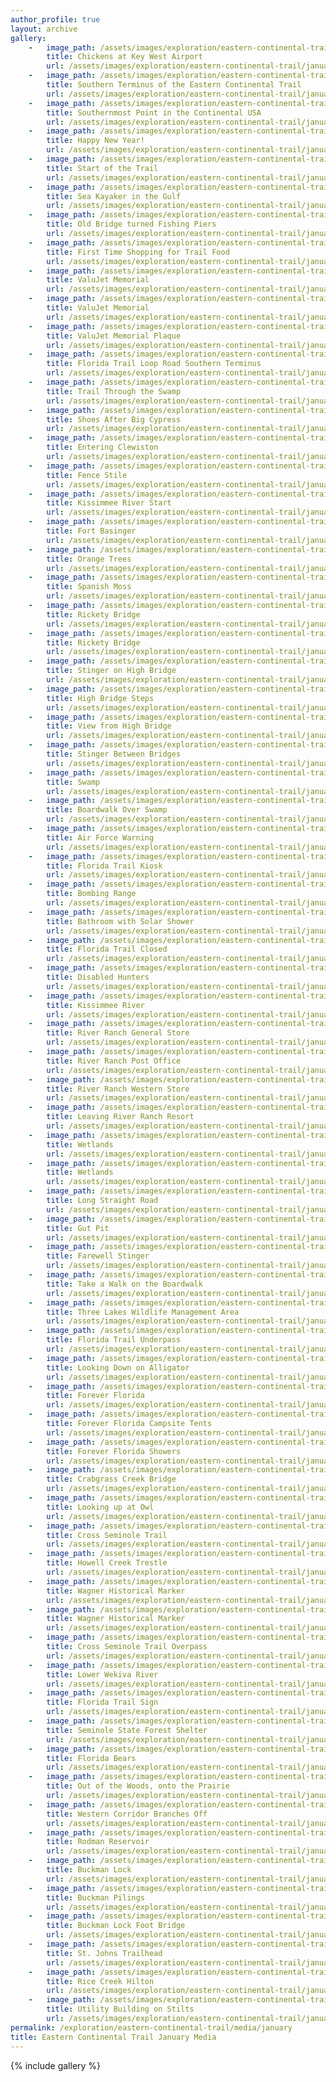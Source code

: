 ```yaml
---
author_profile: true
layout: archive
gallery:
    -   image_path: /assets/images/exploration/eastern-continental-trail/january/small/1-1.jpg
        title: Chickens at Key West Airport
        url: /assets/images/exploration/eastern-continental-trail/january/large/1-1.jpg
    -   image_path: /assets/images/exploration/eastern-continental-trail/january/small/1-2.jpg
        title: Southern Terminus of the Eastern Continental Trail
        url: /assets/images/exploration/eastern-continental-trail/january/large/1-2.jpg
    -   image_path: /assets/images/exploration/eastern-continental-trail/january/small/1-3.jpg
        title: Southernmost Point in the Continental USA
        url: /assets/images/exploration/eastern-continental-trail/january/large/1-3.jpg
    -   image_path: /assets/images/exploration/eastern-continental-trail/january/small/1-4.jpg
        title: Happy New Year!
        url: /assets/images/exploration/eastern-continental-trail/january/large/1-4.jpg
    -   image_path: /assets/images/exploration/eastern-continental-trail/january/small/1-5.jpg
        title: Start of the Trail
        url: /assets/images/exploration/eastern-continental-trail/january/large/1-5.jpg
    -   image_path: /assets/images/exploration/eastern-continental-trail/january/small/1-6.jpg
        title: Sea Kayaker in the Gulf
        url: /assets/images/exploration/eastern-continental-trail/january/large/1-6.jpg
    -   image_path: /assets/images/exploration/eastern-continental-trail/january/small/2-1.jpg
        title: Old Bridge turned Fishing Piers
        url: /assets/images/exploration/eastern-continental-trail/january/large/2-1.jpg
    -   image_path: /assets/images/exploration/eastern-continental-trail/january/small/7-1.jpg
        title: First Time Shopping for Trail Food
        url: /assets/images/exploration/eastern-continental-trail/january/large/7-1.jpg
    -   image_path: /assets/images/exploration/eastern-continental-trail/january/small/9-1.jpg
        title: ValuJet Memorial
        url: /assets/images/exploration/eastern-continental-trail/january/large/9-1.jpg
    -   image_path: /assets/images/exploration/eastern-continental-trail/january/small/9-2.jpg
        title: ValuJet Memorial
        url: /assets/images/exploration/eastern-continental-trail/january/large/9-2.jpg
    -   image_path: /assets/images/exploration/eastern-continental-trail/january/small/9-3.jpg
        title: ValuJet Memorial Plaque
        url: /assets/images/exploration/eastern-continental-trail/january/large/9-3.jpg
    -   image_path: /assets/images/exploration/eastern-continental-trail/january/small/10-1.jpg
        title: Florida Trail Loop Road Southern Terminus
        url: /assets/images/exploration/eastern-continental-trail/january/large/10-1.jpg
    -   image_path: /assets/images/exploration/eastern-continental-trail/january/small/10-2.jpg
        title: Trail Through the Swamp
        url: /assets/images/exploration/eastern-continental-trail/january/large/10-2.jpg
    -   image_path: /assets/images/exploration/eastern-continental-trail/january/small/11-1.jpg
        title: Shoes After Big Cypress
        url: /assets/images/exploration/eastern-continental-trail/january/large/11-1.jpg
    -   image_path: /assets/images/exploration/eastern-continental-trail/january/small/13-1.jpg
        title: Entering Clewiston
        url: /assets/images/exploration/eastern-continental-trail/january/large/13-1.jpg
    -   image_path: /assets/images/exploration/eastern-continental-trail/january/small/17-1.jpg
        title: Fence Stile
        url: /assets/images/exploration/eastern-continental-trail/january/large/17-1.jpg
    -   image_path: /assets/images/exploration/eastern-continental-trail/january/small/17-2.jpg
        title: Kissimmee River Start
        url: /assets/images/exploration/eastern-continental-trail/january/large/17-2.jpg
    -   image_path: /assets/images/exploration/eastern-continental-trail/january/small/17-3.jpg
        title: Fort Basinger
        url: /assets/images/exploration/eastern-continental-trail/january/large/17-3.jpg
    -   image_path: /assets/images/exploration/eastern-continental-trail/january/small/18-1.jpg
        title: Orange Trees
        url: /assets/images/exploration/eastern-continental-trail/january/large/18-1.jpg
    -   image_path: /assets/images/exploration/eastern-continental-trail/january/small/18-2.jpg
        title: Spanish Moss
        url: /assets/images/exploration/eastern-continental-trail/january/large/18-2.jpg
    -   image_path: /assets/images/exploration/eastern-continental-trail/january/small/18-3.jpg
        title: Rickety Bridge
        url: /assets/images/exploration/eastern-continental-trail/january/large/18-3.jpg
    -   image_path: /assets/images/exploration/eastern-continental-trail/january/small/18-4.jpg
        title: Rickety Bridge
        url: /assets/images/exploration/eastern-continental-trail/january/large/18-4.jpg
    -   image_path: /assets/images/exploration/eastern-continental-trail/january/small/18-5.jpg
        title: Stinger on High Bridge
        url: /assets/images/exploration/eastern-continental-trail/january/large/18-5.jpg
    -   image_path: /assets/images/exploration/eastern-continental-trail/january/small/18-6.jpg
        title: High Bridge Steps
        url: /assets/images/exploration/eastern-continental-trail/january/large/18-6.jpg
    -   image_path: /assets/images/exploration/eastern-continental-trail/january/small/18-7.jpg
        title: View from High Bridge
        url: /assets/images/exploration/eastern-continental-trail/january/large/18-7.jpg
    -   image_path: /assets/images/exploration/eastern-continental-trail/january/small/18-8.jpg
        title: Stinger Between Bridges
        url: /assets/images/exploration/eastern-continental-trail/january/large/18-8.jpg
    -   image_path: /assets/images/exploration/eastern-continental-trail/january/small/18-9.jpg
        title: Swamp
        url: /assets/images/exploration/eastern-continental-trail/january/large/18-9.jpg
    -   image_path: /assets/images/exploration/eastern-continental-trail/january/small/18-10.jpg
        title: Boardwalk Over Swamp
        url: /assets/images/exploration/eastern-continental-trail/january/large/18-10.jpg
    -   image_path: /assets/images/exploration/eastern-continental-trail/january/small/19-1.jpg
        title: Air Force Warning
        url: /assets/images/exploration/eastern-continental-trail/january/large/19-1.jpg
    -   image_path: /assets/images/exploration/eastern-continental-trail/january/small/19-2.jpg
        title: Florida Trail Kiosk
        url: /assets/images/exploration/eastern-continental-trail/january/large/19-2.jpg
    -   image_path: /assets/images/exploration/eastern-continental-trail/january/small/19-3.jpg
        title: Bombing Range
        url: /assets/images/exploration/eastern-continental-trail/january/large/19-3.jpg
    -   image_path: /assets/images/exploration/eastern-continental-trail/january/small/19-4.jpg
        title: Bathroom with Solar Shower
        url: /assets/images/exploration/eastern-continental-trail/january/large/19-4.jpg
    -   image_path: /assets/images/exploration/eastern-continental-trail/january/small/19-5.jpg
        title: Florida Trail Closed
        url: /assets/images/exploration/eastern-continental-trail/january/large/19-5.jpg
    -   image_path: /assets/images/exploration/eastern-continental-trail/january/small/19-6.jpg
        title: Disabled Hunters
        url: /assets/images/exploration/eastern-continental-trail/january/large/19-6.jpg
    -   image_path: /assets/images/exploration/eastern-continental-trail/january/small/19-7.jpg
        title: Kissimmee River
        url: /assets/images/exploration/eastern-continental-trail/january/large/19-7.jpg
    -   image_path: /assets/images/exploration/eastern-continental-trail/january/small/20-1.jpg
        title: River Ranch General Store
        url: /assets/images/exploration/eastern-continental-trail/january/large/20-1.jpg
    -   image_path: /assets/images/exploration/eastern-continental-trail/january/small/20-2.jpg
        title: River Ranch Post Office
        url: /assets/images/exploration/eastern-continental-trail/january/large/20-2.jpg
    -   image_path: /assets/images/exploration/eastern-continental-trail/january/small/20-3.jpg
        title: River Ranch Western Store
        url: /assets/images/exploration/eastern-continental-trail/january/large/20-3.jpg
    -   image_path: /assets/images/exploration/eastern-continental-trail/january/small/20-4.jpg
        title: Leaving River Ranch Resort
        url: /assets/images/exploration/eastern-continental-trail/january/large/20-4.jpg
    -   image_path: /assets/images/exploration/eastern-continental-trail/january/small/20-5.jpg
        title: Wetlands
        url: /assets/images/exploration/eastern-continental-trail/january/large/20-5.jpg
    -   image_path: /assets/images/exploration/eastern-continental-trail/january/small/20-6.jpg
        title: Wetlands
        url: /assets/images/exploration/eastern-continental-trail/january/large/20-6.jpg
    -   image_path: /assets/images/exploration/eastern-continental-trail/january/small/20-7.jpg
        title: Long Straight Road
        url: /assets/images/exploration/eastern-continental-trail/january/large/20-7.jpg
    -   image_path: /assets/images/exploration/eastern-continental-trail/january/small/20-8.jpg
        title: Gut Pit
        url: /assets/images/exploration/eastern-continental-trail/january/large/20-8.jpg
    -   image_path: /assets/images/exploration/eastern-continental-trail/january/small/21-1.jpg
        title: Farewell Stinger
        url: /assets/images/exploration/eastern-continental-trail/january/large/21-1.jpg
    -   image_path: /assets/images/exploration/eastern-continental-trail/january/small/21-2.jpg
        title: Take a Walk on the Boardwalk
        url: /assets/images/exploration/eastern-continental-trail/january/large/21-2.jpg
    -   image_path: /assets/images/exploration/eastern-continental-trail/january/small/21-3.jpg
        title: Three Lakes Wildlife Management Area
        url: /assets/images/exploration/eastern-continental-trail/january/large/21-3.jpg
    -   image_path: /assets/images/exploration/eastern-continental-trail/january/small/21-4.jpg
        title: Florida Trail Underpass
        url: /assets/images/exploration/eastern-continental-trail/january/large/21-4.jpg
    -   image_path: /assets/images/exploration/eastern-continental-trail/january/small/22-1.jpg
        title: Looking Down on Alligator
        url: /assets/images/exploration/eastern-continental-trail/january/large/22-1.jpg
    -   image_path: /assets/images/exploration/eastern-continental-trail/january/small/22-2.jpg
        title: Forever Florida
        url: /assets/images/exploration/eastern-continental-trail/january/large/22-2.jpg
    -   image_path: /assets/images/exploration/eastern-continental-trail/january/small/22-3.jpg
        title: Forever Florida Campsite Tents
        url: /assets/images/exploration/eastern-continental-trail/january/large/22-3.jpg
    -   image_path: /assets/images/exploration/eastern-continental-trail/january/small/22-4.jpg
        title: Forever Florida Showers
        url: /assets/images/exploration/eastern-continental-trail/january/large/22-4.jpg
    -   image_path: /assets/images/exploration/eastern-continental-trail/january/small/22-5.jpg
        title: Crabgrass Creek Bridge
        url: /assets/images/exploration/eastern-continental-trail/january/large/22-5.jpg
    -   image_path: /assets/images/exploration/eastern-continental-trail/january/small/24-1.jpg
        title: Looking up at Owl
        url: /assets/images/exploration/eastern-continental-trail/january/large/24-1.jpg
    -   image_path: /assets/images/exploration/eastern-continental-trail/january/small/25-1.jpg
        title: Cross Seminole Trail
        url: /assets/images/exploration/eastern-continental-trail/january/large/25-1.jpg
    -   image_path: /assets/images/exploration/eastern-continental-trail/january/small/25-2.jpg
        title: Howell Creek Trestle
        url: /assets/images/exploration/eastern-continental-trail/january/large/25-2.jpg
    -   image_path: /assets/images/exploration/eastern-continental-trail/january/small/25-3.jpg
        title: Wagner Historical Marker
        url: /assets/images/exploration/eastern-continental-trail/january/large/25-3.jpg
    -   image_path: /assets/images/exploration/eastern-continental-trail/january/small/25-4.jpg
        title: Wagner Historical Marker
        url: /assets/images/exploration/eastern-continental-trail/january/large/25-4.jpg
    -   image_path: /assets/images/exploration/eastern-continental-trail/january/small/25-5.jpg
        title: Cross Seminole Trail Overpass
        url: /assets/images/exploration/eastern-continental-trail/january/large/25-5.jpg
    -   image_path: /assets/images/exploration/eastern-continental-trail/january/small/26-1.jpg
        title: Lower Wekiva River 
        url: /assets/images/exploration/eastern-continental-trail/january/large/26-1.jpg
    -   image_path: /assets/images/exploration/eastern-continental-trail/january/small/26-2.jpg
        title: Florida Trail Sign
        url: /assets/images/exploration/eastern-continental-trail/january/large/26-2.jpg
    -   image_path: /assets/images/exploration/eastern-continental-trail/january/small/26-3.jpg
        title: Seminole State Forest Shelter
        url: /assets/images/exploration/eastern-continental-trail/january/large/26-3.jpg
    -   image_path: /assets/images/exploration/eastern-continental-trail/january/small/26-4.jpg
        title: Florida Bears
        url: /assets/images/exploration/eastern-continental-trail/january/large/26-4.jpg
    -   image_path: /assets/images/exploration/eastern-continental-trail/january/small/28-1.jpg
        title: Out of the Woods, onto the Prairie
        url: /assets/images/exploration/eastern-continental-trail/january/large/28-1.jpg
    -   image_path: /assets/images/exploration/eastern-continental-trail/january/small/28-2.jpg
        title: Western Corridor Branches Off
        url: /assets/images/exploration/eastern-continental-trail/january/large/28-2.jpg
    -   image_path: /assets/images/exploration/eastern-continental-trail/january/small/29-1.jpg
        title: Rodman Reservoir
        url: /assets/images/exploration/eastern-continental-trail/january/large/29-1.jpg
    -   image_path: /assets/images/exploration/eastern-continental-trail/january/small/29-2.jpg
        title: Buckman Lock
        url: /assets/images/exploration/eastern-continental-trail/january/large/29-2.jpg
    -   image_path: /assets/images/exploration/eastern-continental-trail/january/small/29-3.jpg
        title: Buckman Pilings
        url: /assets/images/exploration/eastern-continental-trail/january/large/29-3.jpg
    -   image_path: /assets/images/exploration/eastern-continental-trail/january/small/29-4.jpg
        title: Buckman Lock Foot Bridge
        url: /assets/images/exploration/eastern-continental-trail/january/large/29-4.jpg
    -   image_path: /assets/images/exploration/eastern-continental-trail/january/small/29-5.jpg
        title: St. Johns Trailhead
        url: /assets/images/exploration/eastern-continental-trail/january/large/29-5.jpg
    -   image_path: /assets/images/exploration/eastern-continental-trail/january/small/30-1.jpg
        title: Rice Creek Hilton
        url: /assets/images/exploration/eastern-continental-trail/january/large/30-1.jpg
    -   image_path: /assets/images/exploration/eastern-continental-trail/january/small/30-2.jpg
        title: Utility Building on Stilts
        url: /assets/images/exploration/eastern-continental-trail/january/large/30-2.jpg
permalink: /exploration/eastern-continental-trail/media/january
title: Eastern Continental Trail January Media
---
```

<style type="text/css" rel="stylesheet">
@media (min-width: 37.5em) {
    figure img {
        height: 8em;
        object-fit: cover
    }
}
</style>
{% include gallery %}

